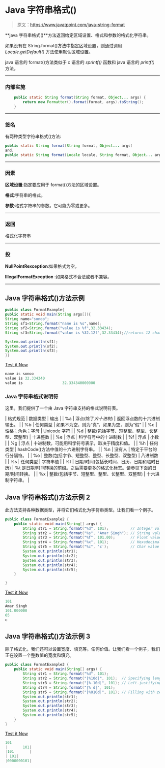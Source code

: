 # Java 字符串格式()

> 原文：<https://www.javatpoint.com/java-string-format>

**java 字符串格式()**方法返回给定区域设置、格式和参数的格式化字符串。

如果没有在 String.format()方法中指定区域设置，则通过调用 *Locale.getDefault()* 方法使用默认区域设置。

java 语言的 format()方法类似于 c 语言的 *sprintf()* 函数和 java 语言的 *printf()* 方法。

* * *

### 内部实施

```java
	public static String format(String format, Object... args) {
        return new Formatter().format(format, args).toString();
    }

```

* * *

### 签名

有两种类型字符串格式()方法:

```java
public static String format(String format, Object... args)
and,
public static String format(Locale locale, String format, Object... args)

```

* * *

### 因素

**区域设置**:指定要应用于 format()方法的区域设置。

**格式**:字符串的格式。

**参数**:格式字符串的参数。它可能为零或更多。

* * *

### 返回

格式化字符串

* * *

### 投

**NullPointRexception**:如果格式为空。

**IllegalFormatException** :如果格式不合法或者不兼容。

* * *

## Java 字符串格式()方法示例

```java
public class FormatExample{
public static void main(String args[]){
String name="sonoo";
String sf1=String.format("name is %s",name);
String sf2=String.format("value is %f",32.33434);
String sf3=String.format("value is %32.12f",32.33434);//returns 12 char fractional part filling with 0

System.out.println(sf1);
System.out.println(sf2);
System.out.println(sf3);
}}

```

[Test it Now](https://www.javatpoint.com/opr/test.jsp?filename=FormatExample)

```java
name is sonoo
value is 32.334340
value is                  32.334340000000

```

### Java 字符串格式说明符

这里，我们提供了一个由 Java 字符串支持的格式说明符表。

| 格式规范 | 数据类型 | 输出 |
| %a | 浮点(除了*大十进制*) | 返回浮点数的十六进制输出。 |
| %b | 任何类型 | 如果不为空，则为“真”，如果为空，则为“假” |
| %c | 性格；角色；字母 | Unicode 字符 |
| %d | 整数(包括字节、短整型、整型、长整型、双整型) | 十进整数 |
| %e | 浮点 | 科学符号中的十进制数 |
| %f | 浮点 | 小数 |
| %g | 浮点 | 十进制数，可能用科学符号表示，取决于精度和值。 |
| %h | 任何类型 | hashCode()方法中值的十六进制字符串。 |
| %n | 没有人 | 特定于平台的行分隔符。 |
| %o | 整数(包括字节、短整型、整型、长整型、双整型) | 八进制数 |
| %s | 任何类型 | 字符串值 |
| %t | 日期/时间(包括长时间、日历、日期和临时日历) | %t 是日期/时间转换的前缀。之后需要更多的格式化标志。请参见下面的日期/时间转换。 |
| %x | 整数(包括字节、短整型、整型、长整型、双整型) | 十六进制字符串。 |

## Java 字符串格式()方法示例 2

此方法支持各种数据类型，并将它们格式化为字符串类型。让我们看一个例子。

```java
public class FormatExample2 {
	public static void main(String[] args) {
		String str1 = String.format("%d", 101); 		 // Integer value
		String str2 = String.format("%s", "Amar Singh"); // String value
		String str3 = String.format("%f", 101.00);       // Float value
		String str4 = String.format("%x", 101);          // Hexadecimal value
		String str5 = String.format("%c", 'c');          // Char value
		System.out.println(str1);
		System.out.println(str2);
		System.out.println(str3);
		System.out.println(str4);
		System.out.println(str5);
	}

}

```

[Test it Now](https://www.javatpoint.com/opr/test.jsp?filename=FormatExample2)

```java
101
Amar Singh
101.000000
65
c

```

## Java 字符串格式()方法示例 3

除了格式化，我们还可以设置宽度、填充等。任何价值。让我们看一个例子，我们正在设置一个整数值的宽度和填充。

```java
public class FormatExample3 {
	public static void main(String[] args) {		
		String str1 = String.format("%d", 101);
		String str2 = String.format("|%10d|", 101);  // Specifying length of integer
		String str3 = String.format("|%-10d|", 101); // Left-justifying within the specified width
		String str4 = String.format("|% d|", 101); 
		String str5 = String.format("|%010d|", 101); // Filling with zeroes
		System.out.println(str1);
		System.out.println(str2);
		System.out.println(str3);
		System.out.println(str4);
		System.out.println(str5);
	}
}

```

[Test it Now](https://www.javatpoint.com/opr/test.jsp?filename=FormatExample3)

```java
101
|       101|
|101       |
| 101|
|0000000101|

```